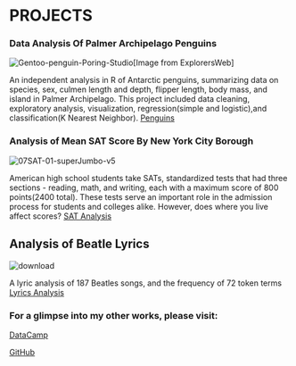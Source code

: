 # PROJECTS

### Data Analysis Of Palmer Archipelago Penguins

![Gentoo-penguin-Poring-Studio](https://github.com/Cann-Emma/portfolio/assets/143144256/10d3a7b2-1c07-49ed-b6f9-77ac2a24ac3f)[Image from ExplorersWeb]



An independent analysis in R of Antarctic penguins, summarizing data on species, sex, culmen length and depth, flipper length, body mass, and island in Palmer Archipelago. This project included data cleaning, exploratory analysis, visualization, regression(simple and logistic),and classification(K Nearest Neighbor).
[Penguins](https://github.com/Cann-Emma/R/blob/main/Penguin_Analysis.ipynb)


### Analysis of Mean SAT Score By New York City Borough

![07SAT-01-superJumbo-v5](https://github.com/Cann-Emma/portfolio/assets/143144256/e4cacfca-7892-445e-acb5-1f2779ab541a)



American high school students take SATs, standardized tests that had three sections - reading, math, and writing, each with a maximum score of 800 points(2400 total). These tests serve an important role in the admission process for students and colleges alike. However, does where you live affect scores?
[SAT Analysis](https://github.com/Cann-Emma/R/blob/main/ANOVA_SAT_Score_by_NYCBorough.ipynb)


## Analysis of Beatle Lyrics

![download](https://github.com/Cann-Emma/portfolio/assets/143144256/403bd467-46fb-46c0-8da1-a17d3f32b997)



A lyric analysis of 187 Beatles songs, and the frequency of 72 token terms  
[Lyrics Analysis](https://github.com/Cann-Emma/PSYC-5710-Text-Mining-and-ML/blob/main/TextMining.ipynb)



### For a glimpse into my other works, please visit:
[DataCamp](https://www.datacamp.com/portfolio/zgb8ts)

[GitHub](https://github.com/Cann-Emma?tab=stars)
